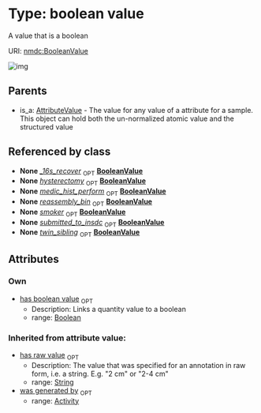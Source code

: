 
# Type: boolean value


A value that is a boolean

URI: [nmdc:BooleanValue](https://microbiomedata/meta/BooleanValue)


![img](http://yuml.me/diagram/nofunky;dir:TB/class/[AttributeValue]^-[BooleanValue&#124;has_boolean_value:boolean%20%3F;has_raw_value(i):string%20%3F],[AttributeValue],[Activity])

## Parents

 *  is_a: [AttributeValue](AttributeValue.md) - The value for any value of a attribute for a sample. This object can hold both the un-normalized atomic value and the structured value

## Referenced by class

 *  **None** *[_16s_recover](_16s_recover.md)*  <sub>OPT</sub>  **[BooleanValue](BooleanValue.md)**
 *  **None** *[hysterectomy](hysterectomy.md)*  <sub>OPT</sub>  **[BooleanValue](BooleanValue.md)**
 *  **None** *[medic_hist_perform](medic_hist_perform.md)*  <sub>OPT</sub>  **[BooleanValue](BooleanValue.md)**
 *  **None** *[reassembly_bin](reassembly_bin.md)*  <sub>OPT</sub>  **[BooleanValue](BooleanValue.md)**
 *  **None** *[smoker](smoker.md)*  <sub>OPT</sub>  **[BooleanValue](BooleanValue.md)**
 *  **None** *[submitted_to_insdc](submitted_to_insdc.md)*  <sub>OPT</sub>  **[BooleanValue](BooleanValue.md)**
 *  **None** *[twin_sibling](twin_sibling.md)*  <sub>OPT</sub>  **[BooleanValue](BooleanValue.md)**

## Attributes


### Own

 * [has boolean value](has_boolean_value.md)  <sub>OPT</sub>
    * Description: Links a quantity value to a boolean
    * range: [Boolean](types/Boolean.md)

### Inherited from attribute value:

 * [has raw value](has_raw_value.md)  <sub>OPT</sub>
    * Description: The value that was specified for an annotation in raw form, i.e. a string. E.g. "2 cm" or "2-4 cm"
    * range: [String](types/String.md)
 * [was generated by](was_generated_by.md)  <sub>OPT</sub>
    * range: [Activity](Activity.md)
